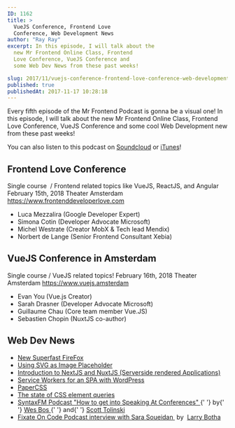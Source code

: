```yaml
---
ID: 1162
title: >
  VueJS Conference, Frontend Love
  Conference, Web Development News
author: "Ray Ray"
excerpt: In this episode, I will talk about the
  new Mr Frontend Online Class, Frontend
  Love Conference, VueJS Conference and
  some Web Dev News from these past weeks!

slug: 2017/11/vuejs-conference-frontend-love-conference-web-development-news/
published: true
publishedAt: 2017-11-17 10:28:18
---
```


Every fifth episode of the Mr Frontend Podcast is gonna be a visual one! In this episode, I will talk about the new Mr Frontend Online Class, Frontend Love Conference, VueJS Conference and some cool Web Development new from these past weeks!

<Youtube url="https://youtu.be/YyGbKnNuQAQ" />

You can also listen to this podcast on <a href="https://soundcloud.com/mr-frontend-community/mr-frontend-podcast-5-vuejs-conference-frontend-love-conference-web-development-news" target="_blank" rel="noopener">Soundcloud</a> or <a href="https://itunes.apple.com/us/podcast/mr-frontend-community/id1271838550?mt=2" target="_blank" rel="noopener">iTunes</a>!

<h2>
  <b>Frontend Love Conference</b>
</h2>
Single course  / Frontend related topics like VueJS, ReactJS, and Angular February
15th, 2018 Theater Amsterdam
<a href="https://www.frontenddeveloperlove.com">
  https://www.frontenddeveloperlove.com
</a>
<ul>
  <li>Luca Mezzalira (Google Developer Expert)</li>
  <li>Simona Cotin (Developer Advocate Microsoft)</li>
  <li>Michel Westrate (Creator MobX &amp; Tech lead Mendix)</li>
  <li>Norbert de Lange (Senior Frontend Consultant Xebia)</li>
</ul>
<h2>
  <b>VueJS Conference in Amsterdam</b>
</h2>
Single course / VueJS related topics! February 16th, 2018 Theater Amsterdam
<a href="https://www.vuejs.amsterdam">https://www.vuejs.amsterdam</a>
<ul>
  <li>Evan You (Vue.js Creator)</li>
  <li>Sarah Drasner (Developer Advocate Microsoft)</li>
  <li>Guillaume Chau (Core team member Vue.JS)</li>
  <li>Sebastien Chopin (NuxtJS co-author)</li>
</ul>
<h2>
  <b>Web Dev News</b>
</h2>
<ul>
  <li>
    <a href="https://firefox.com" target="_blank" rel="noopener">
      New Superfast FireFox
    </a>
  </li>
  <li>
    <a
      href="https://jmperezperez.com/svg-placeholders/"
      target="_blank"
      rel="noopener"
    >
      Using SVG as Image Placeholder
    </a>
  </li>
  <li>
    <a
      href="https://byrayray.dev/posts/2017-11-introduction-ssr-nextjs-nodejs-reactjs-nuxtjs-vuejs/"
      target="_blank"
      rel="noopener"
    >
      Introduction to NextJS and NuxtJS (Serverside rendered Applications)
    </a>
  </li>
  <li>
    <a
      href="https://www.smashingmagazine.com/2017/10/service-worker-single-page-application-wordpress-sites/"
      target="_blank"
      rel="noopener"
    >
      Service Workers for an SPA with WordPress
    </a>
  </li>
  <li>
    <a
      href="https://github.com/rhyneav/papercss"
      target="_blank"
      rel="noopener"
    >
      PaperCSS
    </a>
  </li>
  <li>
    <a
      href="https://webdesign.tutsplus.com/articles/the-current-state-of-element-queries--cms-29690/"
      target="_blank"
      rel="noopener"
    >
      The state of CSS element queries
    </a>
  </li>
  <li>
    <a href="https://syntax.fm" target="_blank" rel="noopener">
      SyntaxFM Podcast "How to get into Speaking At Conferences"
    </a>{' '}
    by{' '}
    <a href="https://twitter.com/wesbos" target="_blank" rel="noopener">
      Wes Bos
    </a>{' '}
    and{' '}
    <a href="https://twitter.com/stolinski" target="_blank" rel="noopener">
      Scott Tolinski
    </a>
  </li>
  <li>
    <a
      href="http://fixate.it/podcast/sticking-to-the-essentials-sara-soueidan/"
      target="_blank"
      rel="noopener"
    >
      Fixate On Code Podcast interview with Sara Soueidan
    </a>
     by 
    <a
      title="Posts by Larry Botha"
      href="https://twitter.com/larrybotha"
      target="_blank"
      rel="author noopener"
    >
      Larry Botha
    </a>
  </li>
</ul>
